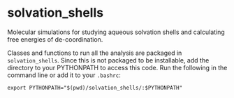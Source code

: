 # solvation_shells

Molecular simulations for studying aqueous solvation shells and calculating free energies of de-coordination.

Classes and functions to run all the analysis are packaged in `solvation_shells`. Since this is not packaged to be installable, add the directory to your PYTHONPATH to access this code. Run the following in the command line or add it to your `.bashrc`:

```
export PYTHONPATH="$(pwd)/solvation_shells/:$PYTHONPATH"
```